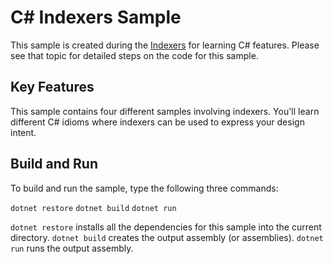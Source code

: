 C# Indexers Sample
================

This sample is created during the [Indexers](https://docs.microsoft.com/dotnet/articles/csharp/indexers)
for learning C# features. Please see that topic for detailed steps on the code
for this sample.

Key Features
------------

This sample contains four different samples involving
indexers. You'll learn different C# idioms where indexers can be
used to express your design intent.

Build and Run
-------------

To build and run the sample, type the following three commands:

`dotnet restore`
`dotnet build`
`dotnet run`

`dotnet restore` installs all the dependencies for this sample into the current directory.
`dotnet build` creates the output assembly (or assemblies).
`dotnet run` runs the output assembly.
